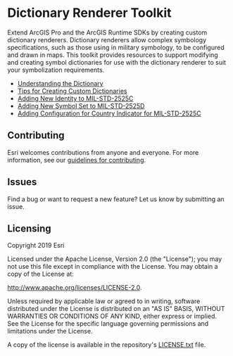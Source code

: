 # Dictionary Renderer Toolkit
Extend ArcGIS Pro and the ArcGIS Runtime SDKs by creating custom dictionary renderers. Dictionary renderers allow complex symbology specifications, such as those using in military symbology, to be configured and drawn in maps. This toolkit provides resources to support modifying and creating symbol dictionaries for use with the dictionary renderer to suit your symbolization requirements.

* [Understanding the Dictionary](/docs/understanding-the-dictionary.md)
* [Tips for Creating Custom Dictionaries](/docs/tips-for-creating-custom-dictionaries.md)
* [Adding New Identity to MIL-STD-2525C](/docs/adding-a-new-identity-to-MIL-2525C.md)
* [Adding New Symbol Set to MIL-STD-2525D](/docs/adding-a-new-symbol-set-to-MIL-STD-2525D.md)
* [Adding Configuration for Country Indicator for MIL-STD-2525C](/docs/adding-a-configuration-for-country-indicator-for-MIL-STD-2525C.md)

## Contributing

Esri welcomes contributions from anyone and everyone. For more information, see our [guidelines for contributing](https://github.com/esri/contributing).

## Issues
Find a bug or want to request a new feature? Let us know by submitting an issue.

## Licensing
Copyright 2019 Esri

Licensed under the Apache License, Version 2.0 (the "License"); you may not use this file except in compliance with the License. You may obtain a copy of the License at:

http://www.apache.org/licenses/LICENSE-2.0.

Unless required by applicable law or agreed to in writing, software distributed under the License is distributed on an "AS IS" BASIS, WITHOUT WARRANTIES OR CONDITIONS OF ANY KIND, either express or implied. See the License for the specific language governing permissions and limitations under the License.

A copy of the license is available in the repository's [LICENSE.txt](LICENSE.txt) file.